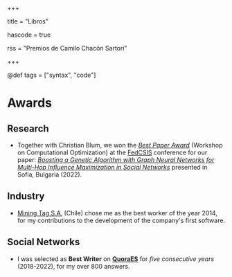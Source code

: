 +++

title = "Libros"

hascode = true

rss = "Premios de Camilo Chacón Sartori"

+++

@def tags = ["syntax", "code"]

# Awards

## Research

* Together with Christian Blum, we won the *[Best Paper Award](https://www.iiia.csic.es/en-us/news-events/page/?news_id=305)* (Workshop on Computational Optimization) at the [FedCSIS](https://fedcsis.org) conference for our paper: *[Boosting a Genetic Algorithm with Graph Neural Networks for Multi-Hop Influence Maximization in Social Networks](https://www.researchgate.net/publication/364080120_Boosting_a_Genetic_Algorithm_with_Graph_Neural_Networks_for_Multi-Hop_Influence_Maximization_in_Social_Networks)* presented in Sofia, Bulgaria (2022).

## Industry

* [Mining Tag S.A.](https://www.miningtag.com/en) (Chile) chose me as the best worker of the year 2014, for my contributions to the development of the company's first software.

## Social Networks

* I was selected as **Best Writer** on **[QuoraES](https://es.quora.com/profile/Camilo-Chac%C3%B3n-Sartori)** for *five consecutive years* (2018-2022), for my over 800 answers.
